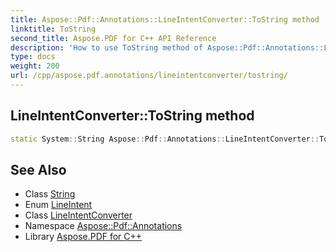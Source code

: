 ```yaml
---
title: Aspose::Pdf::Annotations::LineIntentConverter::ToString method
linktitle: ToString
second_title: Aspose.PDF for C++ API Reference
description: 'How to use ToString method of Aspose::Pdf::Annotations::LineIntentConverter class in C++.'
type: docs
weight: 200
url: /cpp/aspose.pdf.annotations/lineintentconverter/tostring/
---
```

## LineIntentConverter::ToString method




```cpp
static System::String Aspose::Pdf::Annotations::LineIntentConverter::ToString(LineIntent value)
```

## See Also

* Class [String](../../../system/string/)
* Enum [LineIntent](../../lineintent/)
* Class [LineIntentConverter](../)
* Namespace [Aspose::Pdf::Annotations](../../)
* Library [Aspose.PDF for C++](../../../)
